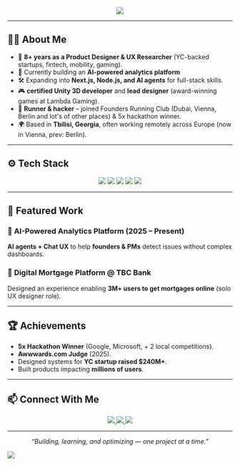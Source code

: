 
<p align="center">
  <img src="https://readme-typing-svg.herokuapp.com?font=Fira+Code&size=24&pause=1000&color=58A6FF&center=true&vCenter=true&width=600&lines=Hi%2C+I'm+Nika!+👋;Product+Designer+%26+UX+Researcher;Building+AI+Analytics+Platform" />
</p>

---

## 👨‍💻 About Me

- 🎨 **8+ years as a Product Designer & UX Researcher** (YC-backed startups, fintech, mobility, gaming).
- 🚀 Currently building an **AI-powered analytics platform** 
- 🛠 Expanding into **Next.js, Node.js, and AI agents** for full-stack skills.  
- 🎮 **certified Unity 3D developer** and **lead designer** (award-winning games at Lambda Gaming).  
- 🏃 **Runner & hacker** – joined Founders Running Club (Dubai, Vienna, Berlin and lot's of other places) & 5x hackathon winner.  
- 🌍 Based in **Tbilisi, Georgia**, often working remotely across Europe (now in Vienna, prev: Berlin).

---

## ⚙️ Tech Stack

<p align="center">
  <img src="https://img.shields.io/badge/Design-Figma-FF7262?style=for-the-badge&logo=figma&logoColor=white" />
  <img src="https://img.shields.io/badge/Frontend-Next.js-000000?style=for-the-badge&logo=nextdotjs&logoColor=white" />
  <img src="https://img.shields.io/badge/Analytics-PostHog-FF3366?style=for-the-badge&logo=posthog&logoColor=white" />
  <img src="https://img.shields.io/badge/AI-OpenAI-412991?style=for-the-badge&logo=openai&logoColor=white" />
  <img src="https://img.shields.io/badge/Game%20Dev-Unity-000000?style=for-the-badge&logo=unity&logoColor=white" />
</p>

---

## 📌 Featured Work

### 🔹 **AI-Powered Analytics Platform** (2025 – Present)  
**AI agents + Chat UX** to help **founders & PMs** detect issues without complex dashboards.

### 🔹 **Digital Mortgage Platform @ TBC Bank**  
Designed an experience enabling **3M+ users to get mortgages online** (solo UX designer role).

---

## 🏆 Achievements

- **5x Hackathon Winner** (Google, Microsoft, + 2 local competitions).  
- **Awwwards.com Judge** (2025).  
- Designed systems for **YC startup raised $240M+**.  
- Built products impacting **millions of users**.

---


## 📫 Connect With Me

<p align="center">
  <a href="https://www.linkedin.com/in/nick-devashvili-0680571a0/">
    <img src="https://img.shields.io/badge/LinkedIn-0A66C2?style=for-the-badge&logo=linkedin&logoColor=white" />
  </a>
  <a href="https://dribbble.com/devashhh">
    <img src="https://img.shields.io/badge/Portfolio-1E90FF?style=for-the-badge&logo=google-chrome&logoColor=white" />
  </a>
  <a href="mailto:nikadevashvili@gmail.com">
    <img src="https://img.shields.io/badge/Email-D14836?style=for-the-badge&logo=gmail&logoColor=white" />
  </a>
</p>

---

<p align="center">
  <i>“Building, learning, and optimizing — one project at a time.”</i>
</p>

<img src="https://capsule-render.vercel.app/api?section=footer&type=waving&color=gradient&height=100" />
